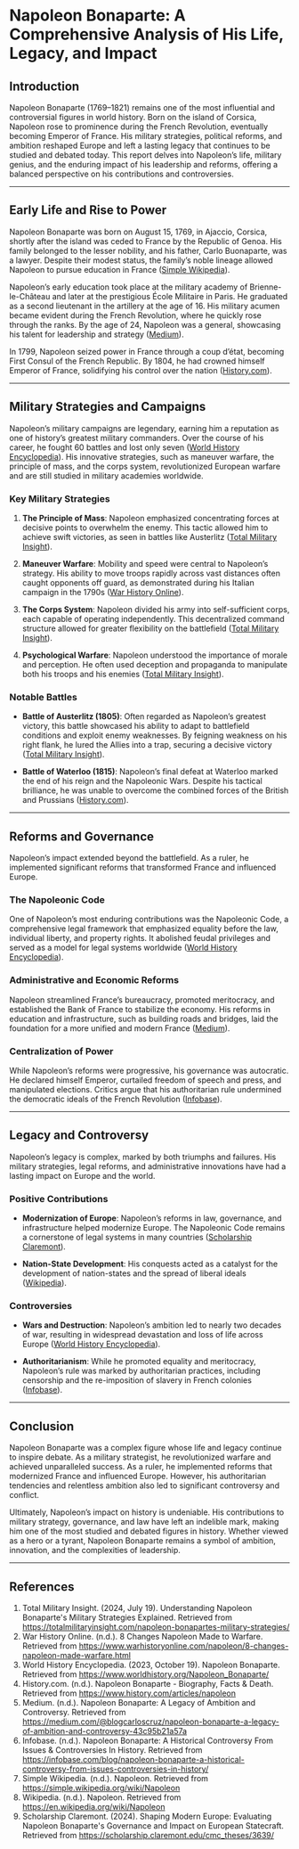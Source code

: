 # Napoleon Bonaparte: A Comprehensive Analysis of His Life, Legacy, and Impact

## Introduction

Napoleon Bonaparte (1769–1821) remains one of the most influential and controversial figures in world history. Born on the island of Corsica, Napoleon rose to prominence during the French Revolution, eventually becoming Emperor of France. His military strategies, political reforms, and ambition reshaped Europe and left a lasting legacy that continues to be studied and debated today. This report delves into Napoleon’s life, military genius, and the enduring impact of his leadership and reforms, offering a balanced perspective on his contributions and controversies.

---

## Early Life and Rise to Power

Napoleon Bonaparte was born on August 15, 1769, in Ajaccio, Corsica, shortly after the island was ceded to France by the Republic of Genoa. His family belonged to the lesser nobility, and his father, Carlo Buonaparte, was a lawyer. Despite their modest status, the family’s noble lineage allowed Napoleon to pursue education in France ([Simple Wikipedia](https://simple.wikipedia.org/wiki/Napoleon)).

Napoleon’s early education took place at the military academy of Brienne-le-Château and later at the prestigious École Militaire in Paris. He graduated as a second lieutenant in the artillery at the age of 16. His military acumen became evident during the French Revolution, where he quickly rose through the ranks. By the age of 24, Napoleon was a general, showcasing his talent for leadership and strategy ([Medium](https://medium.com/@blogcarloscruz/napoleon-bonaparte-a-legacy-of-ambition-and-controversy-43c95b21a57a)).

In 1799, Napoleon seized power in France through a coup d’état, becoming First Consul of the French Republic. By 1804, he had crowned himself Emperor of France, solidifying his control over the nation ([History.com](https://www.history.com/articles/napoleon)).

---

## Military Strategies and Campaigns

Napoleon’s military campaigns are legendary, earning him a reputation as one of history’s greatest military commanders. Over the course of his career, he fought 60 battles and lost only seven ([World History Encyclopedia](https://www.worldhistory.org/Napoleon_Bonaparte/)). His innovative strategies, such as maneuver warfare, the principle of mass, and the corps system, revolutionized European warfare and are still studied in military academies worldwide.

### Key Military Strategies

1. **The Principle of Mass**: Napoleon emphasized concentrating forces at decisive points to overwhelm the enemy. This tactic allowed him to achieve swift victories, as seen in battles like Austerlitz ([Total Military Insight](https://totalmilitaryinsight.com/napoleon-bonapartes-military-strategies/)).

2. **Maneuver Warfare**: Mobility and speed were central to Napoleon’s strategy. His ability to move troops rapidly across vast distances often caught opponents off guard, as demonstrated during his Italian campaign in the 1790s ([War History Online](https://www.warhistoryonline.com/napoleon/8-changes-napoleon-made-warfare.html)).

3. **The Corps System**: Napoleon divided his army into self-sufficient corps, each capable of operating independently. This decentralized command structure allowed for greater flexibility on the battlefield ([Total Military Insight](https://totalmilitaryinsight.com/napoleon-bonapartes-military-strategies/)).

4. **Psychological Warfare**: Napoleon understood the importance of morale and perception. He often used deception and propaganda to manipulate both his troops and his enemies ([Total Military Insight](https://totalmilitaryinsight.com/napoleon-bonapartes-military-strategies/)).

### Notable Battles

- **Battle of Austerlitz (1805)**: Often regarded as Napoleon’s greatest victory, this battle showcased his ability to adapt to battlefield conditions and exploit enemy weaknesses. By feigning weakness on his right flank, he lured the Allies into a trap, securing a decisive victory ([Total Military Insight](https://totalmilitaryinsight.com/napoleon-bonapartes-military-strategies/)).

- **Battle of Waterloo (1815)**: Napoleon’s final defeat at Waterloo marked the end of his reign and the Napoleonic Wars. Despite his tactical brilliance, he was unable to overcome the combined forces of the British and Prussians ([History.com](https://www.history.com/articles/napoleon)).

---

## Reforms and Governance

Napoleon’s impact extended beyond the battlefield. As a ruler, he implemented significant reforms that transformed France and influenced Europe.

### The Napoleonic Code

One of Napoleon’s most enduring contributions was the Napoleonic Code, a comprehensive legal framework that emphasized equality before the law, individual liberty, and property rights. It abolished feudal privileges and served as a model for legal systems worldwide ([World History Encyclopedia](https://www.worldhistory.org/Napoleon_Bonaparte/)).

### Administrative and Economic Reforms

Napoleon streamlined France’s bureaucracy, promoted meritocracy, and established the Bank of France to stabilize the economy. His reforms in education and infrastructure, such as building roads and bridges, laid the foundation for a more unified and modern France ([Medium](https://medium.com/@blogcarloscruz/napoleon-bonaparte-a-legacy-of-ambition-and-controversy-43c95b21a)).

### Centralization of Power

While Napoleon’s reforms were progressive, his governance was autocratic. He declared himself Emperor, curtailed freedom of speech and press, and manipulated elections. Critics argue that his authoritarian rule undermined the democratic ideals of the French Revolution ([Infobase](https://infobase.com/blog/napoleon-bonaparte-a-historical-controversy-from-issues-controversies-in-history/)).

---

## Legacy and Controversy

Napoleon’s legacy is complex, marked by both triumphs and failures. His military strategies, legal reforms, and administrative innovations have had a lasting impact on Europe and the world.

### Positive Contributions

- **Modernization of Europe**: Napoleon’s reforms in law, governance, and infrastructure helped modernize Europe. The Napoleonic Code remains a cornerstone of legal systems in many countries ([Scholarship Claremont](https://scholarship.claremont.edu/cmc_theses/3639/)).

- **Nation-State Development**: His conquests acted as a catalyst for the development of nation-states and the spread of liberal ideals ([Wikipedia](https://en.wikipedia.org/wiki/Napoleon)).

### Controversies

- **Wars and Destruction**: Napoleon’s ambition led to nearly two decades of war, resulting in widespread devastation and loss of life across Europe ([World History Encyclopedia](https://www.worldhistory.org/Napoleon_Bonaparte/)).

- **Authoritarianism**: While he promoted equality and meritocracy, Napoleon’s rule was marked by authoritarian practices, including censorship and the re-imposition of slavery in French colonies ([Infobase](https://infobase.com/blog/napoleon-bonaparte-a-historical-controversy-from-issues-controversies-in-history/)).

---

## Conclusion

Napoleon Bonaparte was a complex figure whose life and legacy continue to inspire debate. As a military strategist, he revolutionized warfare and achieved unparalleled success. As a ruler, he implemented reforms that modernized France and influenced Europe. However, his authoritarian tendencies and relentless ambition also led to significant controversy and conflict.

Ultimately, Napoleon’s impact on history is undeniable. His contributions to military strategy, governance, and law have left an indelible mark, making him one of the most studied and debated figures in history. Whether viewed as a hero or a tyrant, Napoleon Bonaparte remains a symbol of ambition, innovation, and the complexities of leadership.

---

## References

1. Total Military Insight. (2024, July 19). Understanding Napoleon Bonaparte's Military Strategies Explained. Retrieved from https://totalmilitaryinsight.com/napoleon-bonapartes-military-strategies/
2. War History Online. (n.d.). 8 Changes Napoleon Made to Warfare. Retrieved from https://www.warhistoryonline.com/napoleon/8-changes-napoleon-made-warfare.html
3. World History Encyclopedia. (2023, October 19). Napoleon Bonaparte. Retrieved from https://www.worldhistory.org/Napoleon_Bonaparte/
4. History.com. (n.d.). Napoleon Bonaparte - Biography, Facts & Death. Retrieved from https://www.history.com/articles/napoleon
5. Medium. (n.d.). Napoleon Bonaparte: A Legacy of Ambition and Controversy. Retrieved from https://medium.com/@blogcarloscruz/napoleon-bonaparte-a-legacy-of-ambition-and-controversy-43c95b21a57a
6. Infobase. (n.d.). Napoleon Bonaparte: A Historical Controversy From Issues & Controversies In History. Retrieved from https://infobase.com/blog/napoleon-bonaparte-a-historical-controversy-from-issues-controversies-in-history/
7. Simple Wikipedia. (n.d.). Napoleon. Retrieved from https://simple.wikipedia.org/wiki/Napoleon
8. Wikipedia. (n.d.). Napoleon. Retrieved from https://en.wikipedia.org/wiki/Napoleon
9. Scholarship Claremont. (2024). Shaping Modern Europe: Evaluating Napoleon Bonaparte's Governance and Impact on European Statecraft. Retrieved from https://scholarship.claremont.edu/cmc_theses/3639/